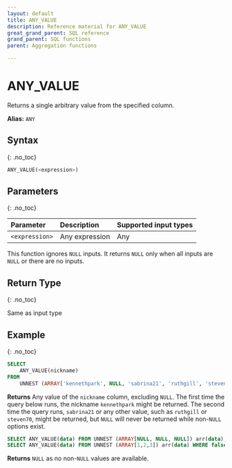 ```yaml
---
layout: default
title: ANY_VALUE
description: Reference material for ANY_VALUE
great_grand_parent: SQL reference
grand_parent: SQL functions
parent: Aggregation functions

---
```


# ANY_VALUE

Returns a single arbitrary value from the specified column.

**Alias:** `ANY`

## Syntax
{: .no_toc}

```sql
ANY_VALUE(<expression>)
```
## Parameters
{: .no_toc}


| Parameter | Description                                  |Supported input types |
| :-------- | :-------------------------------------------- | :--------- |
| `<expression>`  | Any expression | Any       |

This function ignores `NULL` inputs. It returns `NULL` only when all inputs are `NULL` or there are no inputs.

## Return Type
{: .no_toc}

Same as input type

## Example
{: .no_toc}

```sql
SELECT
	ANY_VALUE(nickname)
FROM
	UNNEST (ARRAY['kennethpark', NULL, 'sabrina21', 'ruthgill', 'steven70']) AS players(nickname);
```

**Returns** Any value of the `nickname` column, excluding `NULL`. The first time the query below runs, the nickname `kennethpark` might be returned. The second time the query runs, `sabrina21` or any other value, such as `ruthgill` or `steven70`, might be returned, but `NULL` will never be returned while non-`NULL` options exist.

```sql
SELECT ANY_VALUE(data) FROM UNNEST (ARRAY[NULL, NULL, NULL]) arr(data);
SELECT ANY_VALUE(data) FROM UNNEST (ARRAY[1,2,3]) arr(data) WHERE false;
```
**Returns** `NULL` as no non-`NULL` values are available.
